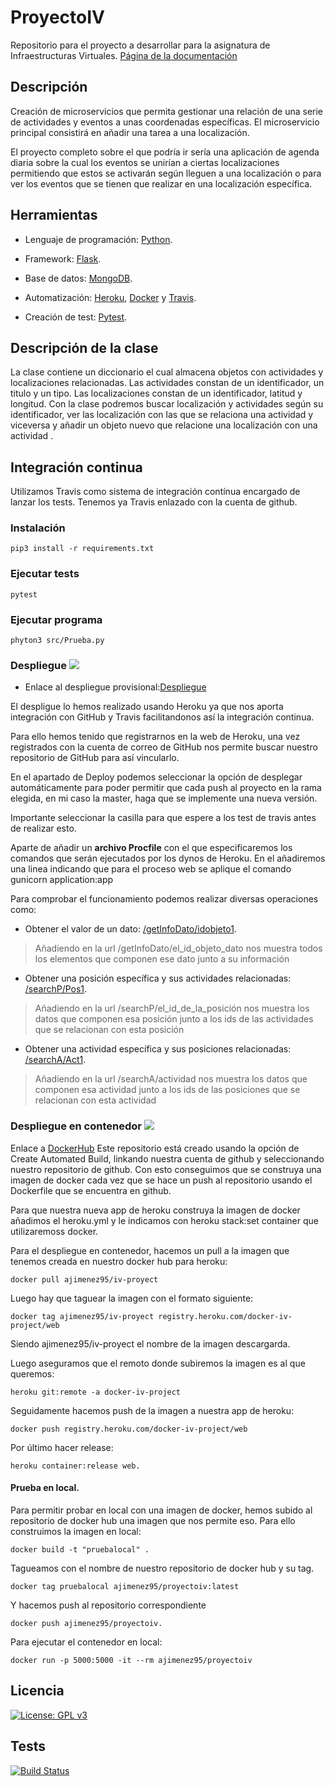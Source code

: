 # ProyectoIV

Repositorio para el proyecto a desarrollar para la asignatura de Infraestructuras Virtuales.
[Página de la documentación](https://antonioj95.github.io/ProyectoIV/)

## Descripción
Creación de microservicios que permita gestionar una relación de una serie de actividades y eventos a unas coordenadas específicas.
El microservicio principal consistirá en añadir una tarea a una localización.

El proyecto completo sobre el que podría ir sería una aplicación de agenda diaria sobre la cual los eventos se unirían a ciertas localizaciones permitiendo que estos se activarán según lleguen a una localización o para ver los eventos que se tienen que realizar en una localización específica.

## Herramientas
- Lenguaje de programación: [Python](https://www.python.org/).

- Framework: [Flask](http://flask.pocoo.org/).

- Base de datos: [MongoDB](https://www.mongodb.com/).

- Automatización: [Heroku](https://www.heroku.com/), [Docker](https://www.docker.com/) y [Travis](https://travis-ci.org/).

- Creación de test: [Pytest](https://docs.pytest.org/en/latest/).

## Descripción de la clase
La clase contiene un diccionario el cual almacena objetos con actividades y localizaciones relacionadas.
Las actividades constan de un identificador, un titulo y un tipo.
Las localizaciones constan de un identificador, latitud y longitud.
Con la clase podremos buscar localización y actividades según su identificador, ver las localización con las que se relaciona una actividad y viceversa y añadir un objeto nuevo que relacione una localización con una actividad .

## Integración continua
Utilizamos Travis como sistema de integración contínua encargado de lanzar los tests. Tenemos ya Travis enlazado con la cuenta de github.

### Instalación
`pip3 install -r requirements.txt`

### Ejecutar tests
`pytest`

### Ejecutar programa
`phyton3 src/Prueba.py`

### Despliegue [![](https://www.herokucdn.com/deploy/button.svg)](https://mysterious-bastion-92654.herokuapp.com/)

*  Enlace al despliegue provisional:[Despliegue](https://mysterious-bastion-92654.herokuapp.com/)

El despligue lo hemos realizado usando Heroku ya que nos aporta integración con GitHub y Travis facilitandonos así la integración continua.

Para ello hemos tenido que registrarnos en la web de Heroku, una vez registrados con la cuenta de correo de GitHub nos permite buscar nuestro repositorio de GitHub para así vincularlo.

En el apartado de Deploy podemos seleccionar la opción de desplegar automáticamente para poder permitir que cada push al proyecto en la rama elegida, en mi caso la master, haga que se implemente una nueva versión.

Importante seleccionar la casilla para que espere a los test de travis antes de realizar esto.

Aparte de añadir un **archivo Procfile** con el que especificaremos los comandos que serán ejecutados por los dynos de Heroku.
En el añadiremos una linea indicando que para el proceso web se aplique el comando gunicorn application:app

Para comprobar el funcionamiento podemos realizar diversas operaciones como:
- Obtener el valor de un dato: [/getInfoDato/idobjeto1](https://mysterious-bastion-92654.herokuapp.com/getInfoDato/idobjeto1).
> Añadiendo en la url /getInfoDato/el_id_objeto_dato nos muestra todos los elementos que componen ese dato junto a su información

- Obtener una posición específica y sus actividades relacionadas: [/searchP/Pos1](https://mysterious-bastion-92654.herokuapp.com/searchP/Pos1).
> Añadiendo en la url /searchP/el_id_de_la_posición nos muestra los datos que componen esa posición junto a los ids de las actividades que se relacionan con esta posición

- Obtener una actividad específica y sus posiciones relacionadas: [/searchA/Act1](https://mysterious-bastion-92654.herokuapp.com/searchA/Act1).
> Añadiendo en la url /searchA/actividad nos muestra los datos que componen esa actividad junto a los ids de las posiciones que se relacionan con esta actividad

### Despliegue en contenedor [![](https://www.herokucdn.com/deploy/button.svg)](https://docker-iv-project.herokuapp.com/status)

Enlace a [DockerHub](https://hub.docker.com/r/ajimenez95/iv-proyect/)
Este repositorio está creado usando la opción de Create Automated Build, linkando nuestra cuenta de github y seleccionando nuestro repositorio de github.
Con esto conseguimos que se construya una imagen de docker cada vez que se hace un push al repositorio usando el Dockerfile que se encuentra en github.

Para que nuestra nueva app de heroku construya la imagen de docker añadimos el heroku.yml y le indicamos con heroku stack:set container que utilizaremoss docker.


Para el despliegue en contenedor, hacemos un pull a la imagen que tenemos creada en nuestro docker hub para heroku:
~~~
docker pull ajimenez95/iv-proyect
~~~

Luego hay que taguear la imagen con el formato siguiente:
~~~
docker tag ajimenez95/iv-proyect registry.heroku.com/docker-iv-project/web
~~~

Siendo ajimenez95/iv-proyect el nombre de la imagen descargarda.

Luego aseguramos que el remoto donde subiremos la imagen es al que queremos:
~~~
heroku git:remote -a docker-iv-project
~~~

Seguidamente hacemos push de la imagen a nuestra app de heroku:
~~~
docker push registry.heroku.com/docker-iv-project/web
~~~

Por último hacer release:
~~~
heroku container:release web.
~~~

#### Prueba en local.
Para permitir probar en local con una imagen de docker, hemos subido al repositorio de docker hub una imagen que nos permite eso.
Para ello construimos la imagen en local:
~~~
docker build -t "pruebalocal" .
~~~
Tagueamos con el nombre de nuestro repositorio de docker hub y su tag.
~~~
docker tag pruebalocal ajimenez95/proyectoiv:latest
~~~
Y hacemos push al repositorio correspondiente
~~~
docker push ajimenez95/proyectoiv.
~~~
Para ejecutar el contenedor en local:
~~~
docker run -p 5000:5000 -it --rm ajimenez95/proyectoiv
~~~

## Licencia
[![License: GPL v3](https://img.shields.io/badge/License-GPL%20v3-blue.svg)](https://github.com/antonioJ95/ProyectoIV/blob/master/LICENSE)
## Tests
[![Build Status](https://travis-ci.org/antonioJ95/ProyectoIV.svg?branch=master)](https://travis-ci.org/antonioJ95/ProyectoIV)
